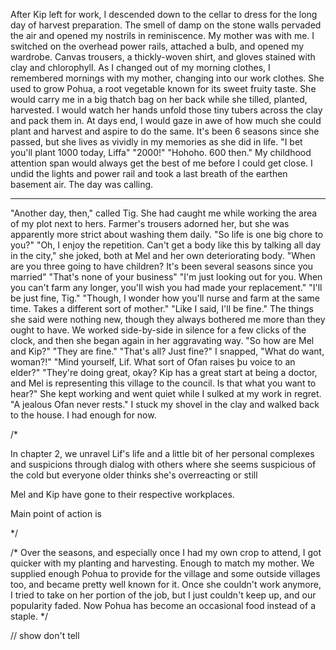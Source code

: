 After Kip left for work, I descended down to the cellar to dress for the long day of harvest preparation. The smell of damp on the stone walls pervaded the air and opened my nostrils in reminiscence. My mother was with me. I switched on the overhead power rails, attached a bulb, and opened my wardrobe. Canvas trousers, a thickly-woven shirt, and gloves stained with clay and chlorophyll. As I changed out of my morning clothes, I remembered mornings with my mother, changing into our work clothes.
She used to grow Pohua, a root vegetable known for its sweet fruity taste. She would carry me in a big thatch bag on her back while she tilled, planted, harvested. I would watch her hands unfold those tiny tubers across the clay and pack them in. At days end, I would gaze in awe of how much she could plant and harvest and aspire to do the same. It's been 6 seasons since she passed, but she lives as vividly in my memories as she did in life.
  "I bet you'll plant 1000 today, Liffa"
  "2000!"
  "Hohoho. 600 then."
My childhood attention span would always get the best of me before I could get close.
I undid the lights and power rail and took a last breath of the earthen basement air. The day was calling.


-------


  "Another day, then," called Tig. She had caught me while working the area of my plot next to hers. Farmer's trousers adorned her, but she was apparently more strict about washing them daily.
  "So life is one big chore to you?"
  "Oh, I enjoy the repetition. Can't get a body like this by talking all day in the city," she joked, both at Mel and her own deteriorating body.
  "When are you three going to have children? It's been several seasons since you married"
  "That's none of your business"
  "I'm just looking out for you. When you can't farm any longer, you'll wish you had made your replacement."
  "I'll be just fine, Tig."
  "Though, I wonder how you'll nurse and farm at the same time. Takes a different sort of mother."
  "Like I said, I'll be fine." The things she said were nothing new, though they always bothered me more than they ought to have.
  We worked side-by-side in silence for a few clicks of the clock, and then she began again in her aggravating way.
  "So how are Mel and Kip?"
  "They are fine."
  "That's all? Just fine?"
  I snapped, "What do want, woman?!"
  "Mind yourself, Lif. What sort of Ofan raises þu voice to an elder?"
  "They're doing great, okay? Kip has a great start at being a doctor, and Mel is representing this village to the council. Is that what you want to hear?"
  She kept working and went quiet while I sulked at my work in regret.
  "A jealous Ofan never rests."
  I stuck my shovel in the clay and walked back to the house. I had enough for now.

/*

  In chapter 2, we unravel Lif's life and a little bit of her personal
  complexes and suspicions through dialog with others where she seems suspicious
  of the cold but everyone older thinks she's overreacting or still

  Mel and Kip have gone to their respective workplaces.

  Main point of action is

*/



/*
Over the seasons, and especially once I had my own crop to attend, I got quicker with my planting and harvesting. Enough to match my mother. We supplied enough Pohua to provide for the village and some outside villages too, and became pretty well known for it. Once she couldn't work anymore, I tried to take on her portion of the job, but I just couldn't keep up, and our popularity faded. Now Pohua has become an occasional food instead of a staple.
*/

// show don't tell
